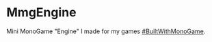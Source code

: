 # MmgEngine
Mini MonoGame "Engine" I made for my games [#BuiltWithMonoGame](https://twitter.com/search?q=BuiltWithMonoGame).
